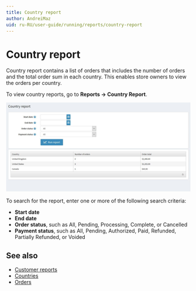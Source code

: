 ```yaml
---
title: Country report
author: AndreiMaz
uid: ru-RU/user-guide/running/reports/country-report
---
```


# Country report

Country report contains a list of orders that includes the number of orders and the total order sum in each country. This enables store owners to view the orders per country.

To view country reports, go to **Reports → Country Report**.

![country-report](_static/country-report/country-report.jpeg)

To search for the report, enter one or more of the following search criteria:

* **Start date**
* **End date**
* **Order status**, such as All, Pending, Processing, Complete, or Cancelled
* **Payment status**, such as All, Pending, Authorized, Paid, Refunded, Partially Refunded, or Voided

## See also

* [Customer reports](xref:ru-RU/user-guide/running/reports/customer-reports)
* [Countries](xref:ru-RU/user-guide/configuring/settingup/mainstore/countries)
* [Orders](xref:ru-RU/user-guide/running/order-management/orders/index)
